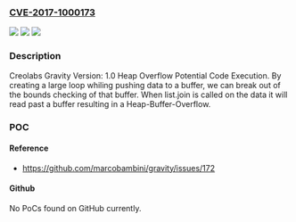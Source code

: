 ### [CVE-2017-1000173](https://cve.mitre.org/cgi-bin/cvename.cgi?name=CVE-2017-1000173)
![](https://img.shields.io/static/v1?label=Product&message=n%2Fa&color=blue)
![](https://img.shields.io/static/v1?label=Version&message=n%2Fa&color=blue)
![](https://img.shields.io/static/v1?label=Vulnerability&message=n%2Fa&color=brighgreen)

### Description

Creolabs Gravity Version: 1.0 Heap Overflow Potential Code Execution. By creating a large loop whiling pushing data to a buffer, we can break out of the bounds checking of that buffer. When list.join is called on the data it will read past a buffer resulting in a Heap-Buffer-Overflow.

### POC

#### Reference
- https://github.com/marcobambini/gravity/issues/172

#### Github
No PoCs found on GitHub currently.

